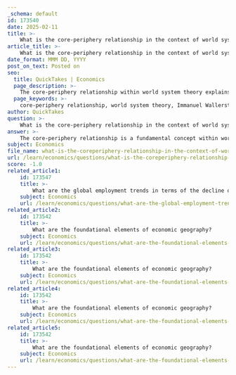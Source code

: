 ```yaml
---
_schema: default
id: 173540
date: 2025-02-11
title: >-
    What is the core-periphery relationship in the context of world system theory?
article_title: >-
    What is the core-periphery relationship in the context of world system theory?
date_format: MMM DD, YYYY
post_on_text: Posted on
seo:
  title: QuickTakes | Economics
  page_description: >-
    The core-periphery relationship within world system theory explains the economic and political roles of countries as core, semi-periphery, and periphery, highlighting the inequalities and dependencies shaped by globalization.
  page_keywords: >-
    core-periphery relationship, world system theory, Immanuel Wallerstein, core regions, periphery regions, semi-periphery regions, global trade, economic inequality, globalization dynamics, political influence, structural inequalities, economic dependencies
author: QuickTakes
question: >-
    What is the core-periphery relationship in the context of world system theory?
answer: >-
    The core-periphery relationship is a fundamental concept within world system theory, which was developed by sociologist Immanuel Wallerstein. This theory categorizes countries into three distinct groups: core, semi-periphery, and periphery, based on their economic and political roles in the global system.\n\n### Core Regions\nCore regions are economically advanced countries that dominate global trade and finance. They possess significant technological capabilities, high levels of productivity, and strong political influence. Core nations are characterized by:\n- High-income levels and advanced infrastructure.\n- Control over major financial institutions and multinational corporations.\n- The ability to dictate terms of trade and economic policies that benefit their interests.\n\n### Periphery Regions\nIn contrast, peripheral regions are less developed countries that often depend on core nations for economic stability and growth. These regions typically:\n- Provide raw materials and labor to core countries.\n- Experience lower income levels and limited access to technology and education.\n- Are often subject to exploitation, as their economies are structured to serve the needs of core nations.\n\n### Semi-Periphery Regions\nSemi-periphery countries fall between the core and periphery. They exhibit characteristics of both groups and often act as a buffer in the global economic system. These nations may:\n- Have emerging economies with some industrial capabilities.\n- Engage in both providing resources to core countries and receiving investments from them.\n- Experience fluctuating roles in the global economy, sometimes moving towards core status or slipping back towards periphery.\n\n### Dynamics of the Core-Periphery Relationship\nThe core-periphery relationship highlights the power imbalances and dependencies that exist in the global economic system. Core nations maintain their dominance through economic, political, military, and cultural means, while peripheral nations remain in a dependent position. This dynamic can lead to structural inequalities, where the benefits of globalization are unevenly distributed, often favoring core countries.\n\n### Limitations\nWhile the core-periphery framework provides a macro-level understanding of global economic structures, it has limitations. It may lack specificity at the local level, failing to account for the diverse experiences of globalization within individual countries or regions. Additionally, the model does not fully capture the complexities of global interdependencies and the potential for regions to shift between categories over time.\n\nIn summary, the core-periphery relationship is essential for understanding the dynamics of global economic processes, highlighting the inequalities and dependencies that shape the world system.
subject: Economics
file_name: what-is-the-coreperiphery-relationship-in-the-context-of-world-system-theory.md
url: /learn/economics/questions/what-is-the-coreperiphery-relationship-in-the-context-of-world-system-theory
score: -1.0
related_article1:
    id: 173547
    title: >-
        What are the global employment trends in terms of the decline of agriculture and the rise of services?
    subject: Economics
    url: /learn/economics/questions/what-are-the-global-employment-trends-in-terms-of-the-decline-of-agriculture-and-the-rise-of-services
related_article2:
    id: 173542
    title: >-
        What are the foundational elements of economic geography?
    subject: Economics
    url: /learn/economics/questions/what-are-the-foundational-elements-of-economic-geography
related_article3:
    id: 173542
    title: >-
        What are the foundational elements of economic geography?
    subject: Economics
    url: /learn/economics/questions/what-are-the-foundational-elements-of-economic-geography
related_article4:
    id: 173542
    title: >-
        What are the foundational elements of economic geography?
    subject: Economics
    url: /learn/economics/questions/what-are-the-foundational-elements-of-economic-geography
related_article5:
    id: 173542
    title: >-
        What are the foundational elements of economic geography?
    subject: Economics
    url: /learn/economics/questions/what-are-the-foundational-elements-of-economic-geography
---
```


&nbsp;